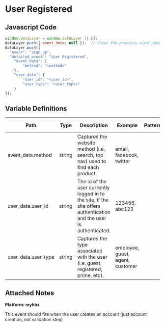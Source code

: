 # User Registered

### 

## Javascript Code
```js
window.dataLayer = window.dataLayer || [];
dataLayer.push({ event_data: null });  // Clear the previous event_data object.
dataLayer.push({
  "event": "sign_up",
  "detailed_event": "User Registered",
    "event_data": {
        "method": "<method>"
    },
    "user_data": {
        "user_id": "<user_id>",
        "user_type": "<user_type>"
    }
});
```

## Variable Definitions

|Path|Type|Description|Example|Pattern|Min Length|Max Length|Minimum|Maximum|Multiple Of|
| --- | --- | --- | --- | --- | --- | --- | --- | --- | --- |
|event_data.method|string|Captures the website method \(i.e. search, top nav\) used to find each product.|email, facebook, twitter|||||||
|user_data.user_id|string|The id of the user currently logged in to the site, if the site offers authentication and the user is authenticated.|123456, abc123|||||||
|user_data.user_type|string|Captures the type associated with the user \(i.e. guest, registered, prime, etc\).|employee, guest, agent, customer|||||||

## Attached Notes

<p><strong>Platform: myhbx</strong></p>
<p>This event should fire when the user creates an account (just account creation, not validation step)</p>
